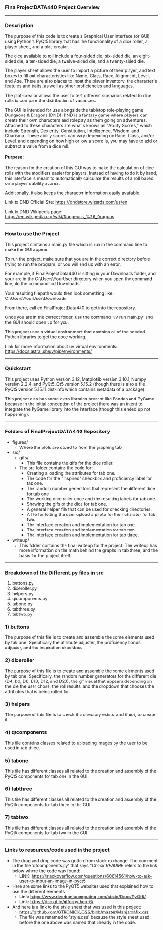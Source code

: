 ### FinalProjectDATA440 Project Overview
---

### Description
The purpose of this code is to create a Graphical User Interface (or GUI) using Python's PyQt5 library that has the functionality of a dice roller, a player sheet, and a plot-creator. 

The dice available to roll include a four-sided die, six-sided die, an eight-sided die, a ten-sided die, a twelve-sided die, and a twenty-sided die. 

The player sheet allows the user to import a picture of their player, and text boxes to fill out characteristics like Name, Class, Race, Alignment, Level, and Age. There are also places to input the player inventory, the character's features and traits, as well as other proficiencies and languages.

The plot-creator allows the user to test different scenarios related to dice rolls to compare the distribution of variances.

The GUI is intended for use alongside the tabletop role-playing game Dungeons & Dragons (DND). DND is a fantasy game where players can create their own characters and roleplay as them going on adventures. Attached to these characters are what's known as "Ability Scores," which include Strength, Dexterity, Constitution, Intelligence, Wisdom, and Charisma.
These ability scores can vary depending on Race, Class, and/or Level, and depending on how high or low a score is, you may have to add or subtract a value from a dice roll.

#### Purpose:
The reason for the creation of this GUI was to make the calculation of dice rolls with the modifiers easier for players. Instead of having to do it by hand, this interface is meant to automatically calculate the results of a roll based on a player's ability scores.

Additionally, it also keeps the character information easily available.

Link to DND Official Site: https://dndstore.wizards.com/us/en

Link to DND Wikipedia page: https://en.wikipedia.org/wiki/Dungeons_%26_Dragons

---

### How to use the Project
This project contains a main.py file which is run in the command line to make the GUI appear.

To run the project, make sure that you are in the correct directory before trying to run the program, or you will end up with an error.

For example, if FinalProjectData440 is sitting in your Downloads folder, and your are in the C:\Users\YourUser directory when you open the command line, do the command 'cd Downloads'

Your resulting filepath would then look something like: C:\Users\YourUser\Downloads

From there, call cd FinalProjectData440 to get into the repository.

Once you are in the correct folder, use the command 'uv run main.py' and the GUI should open up for you.

This project uses a virtual environment that contains all of the needed Python libraries to get the code working.

Link for more information about uv virtual environments: https://docs.astral.sh/uv/pip/environments/

---

### Quickstart
This project uses Python version 3.12, Matplotlib version 3.10.1, Numpy version 2.2.4, and PyQt5_Qt5 version 5.15.2 (though there is also a file PyQt5 version 5.15.11.dist-info which contains metadata of a package).

This project also has some extra libraries present like Pandas and PyGame because in the initial conception of the project there was an intent to integrate the PyGame library into the interface (though this ended up not happening).

---

### Folders of FinalProjectDATA440 Repository
- figures/
    - Where the plots are saved to from the graphing tab
- src/
    - gifs/
        - This file contains the gifs for the dice roller.
    - The src folder contains the code for:
        - Creating a loading the attributes for tab one.
        - The code for the "Inspired" checkbox and proficiency label for tab one.
        - The random number generators that represent the different dice for tab one.
        - The working dice roller code and the resulting labels for tab one.
        - Showing the gifs of the dice for tab one.
        - A general helper file that can be used for checking directories.
        - A file for letting the user upload a photo for their charater for tab two.
        - The interface creation and implementation for tab one.
        - The interface creation and implementation for tab two.
        - The interface creation and implementation for tab three.
- writeup/
    - This folder contains the final writeup for the project. The writeup has more information on the math behind the graphs in tab three, and the basis for the project itself.

---

### Breakdown of the Different.py files in src
1. buttons.py
2. diceroller.py
3. helpers.py
4. qtcomponents.py
5. tabone.py
6. tabthree.py
7. tabtwo.py

### 1) buttons
The purpose of this file is to create and assemble the some elements used by tab one. Specifically the attribute adjuster, the proficiency bonus adjuster, and the inspiration checkbox.

### 2) diceroller
The purpose of this file is to create and assemble the some elements used by tab one. Specifically, the random number generators for the different die (D4, D6, D8, D10, D12, and D20), the gif visual that appears depending on the die the user chose, the roll results, and the dropdown that chooses the attributes that is being rolled for.

### 3) helpers
The purpose of this file is to check if a directory exists, and if not, to create it.

### 4) qtcomponents
This file contains classes related to uploading images by the user to be used in tab three.

### 5) tabone
This file has different classes all related to the creation and assembly of the PyQt5 components for tab one in the GUI.

### 6) tabthree
This file has different classes all related to the creation and assembly of the PyQt5 components for tab three in the GUI.

### 7) tabtwo
This file has different classes all related to the creation and assembly of the PyQt5 components for tab two in the GUI.

---

### Links to resources/code used in the project
- The drag and drop code was gotten from stack exchange. The comment in the file 'qtcomponents.py' that says "*Check README* refers to the link below where the code was found:
    - LINK: https://stackoverflow.com/questions/60614561/how-to-ask-user-to-input-an-image-in-pyqt5 
- Here are some links to the PyQT5 websites used that explained how to use the different elements:
    - Link: https://www.riverbankcomputing.com/static/Docs/PyQt5/
    - Link: https://doc.qt.io/qtforpython-6/ 
- And here is a link to the style sheet that was used in this project:
    - https://github.com/GTRONICK/QSS/blob/master/ManjaroMix.qss
    - The file was renamed to 'style.qss' because the style sheet used before the one above was named that already in the code.